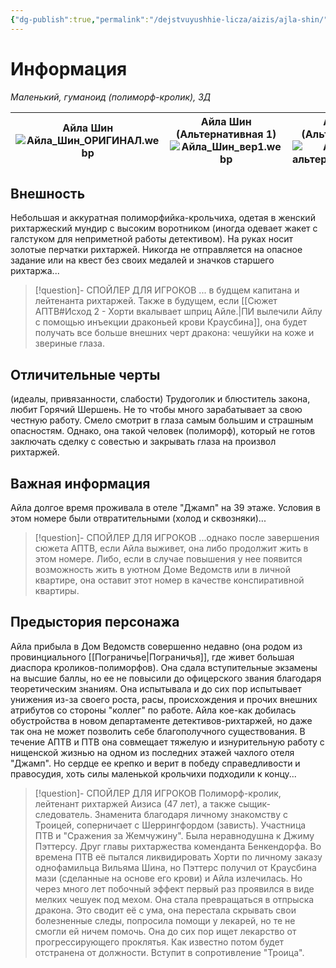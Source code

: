 ```yaml
---
{"dg-publish":true,"permalink":"/dejstvuyushhie-licza/aizis/ajla-shin/","dgPassFrontmatter":true}
---
```


# Информация

*Маленький, гуманоид (полиморф-кролик), ЗД* 

| Айла Шин<br>![Айла_Шин_ОРИГИНАЛ.webp](/img/user/%D0%90%D0%B9%D0%BB%D0%B0_%D0%A8%D0%B8%D0%BD_%D0%9E%D0%A0%D0%98%D0%93%D0%98%D0%9D%D0%90%D0%9B.webp) | Айла Шин (Альтернативная 1)<br>![Айла_Шин_вер1.webp](/img/user/%D0%90%D0%B9%D0%BB%D0%B0_%D0%A8%D0%B8%D0%BD_%D0%B2%D0%B5%D1%801.webp)<br> | Айла Шин (Альтернативая 2)<br>![Айла-Шин-альтернатива-3.webp](/img/user/%D0%90%D0%B9%D0%BB%D0%B0-%D0%A8%D0%B8%D0%BD-%D0%B0%D0%BB%D1%8C%D1%82%D0%B5%D1%80%D0%BD%D0%B0%D1%82%D0%B8%D0%B2%D0%B0-3.webp) |
| -------------------------------------- | ---------------------------------------------------------- | --------------------------------------------------------------- |
## Внешность
Небольшая и аккуратная полиморфийка-крольчиха, одетая в женский рихтаржеский мундир с высоким воротником (иногда одевает жакет с галстуком для неприметной работы детективом). На руках носит золотые перчатки рихтаржей. Никогда не отправляется на опасное задание или на квест без своих медалей и значков старшего рихтаржа...
> [!question]- СПОЙЛЕР ДЛЯ ИГРОКОВ
> ... в будщем капитана и лейтенанта рихтаржей.
> Также в будущем, если [[Сюжет АПТВ#Исход 2 - Хорти вкалывает шприц Айле.\|ПИ вылечили Айлу с помощью инъекции драконьей крови Краусбина]], она будет получать все больше внешних черт дракона: чешуйки на коже и звериные глаза.

## Отличительные черты
(идеалы, привязанности, слабости)
Трудоголик и блюститель закона, любит Горячий Шершень. Не то чтобы много зарабатывает за свою честную работу.
Смело смотрит в глаза самым большим и страшным опасностям.
Однако, она такой человек (полиморф), который не готов заключать сделку с совестью и закрывать глаза на произвол рихтаржей.

## Важная информация
Айла долгое время проживала в отеле "Джамп" на 39 этаже. Условия в этом номере были отвратительными (холод и сквозняки)...

> [!question]- СПОЙЛЕР ДЛЯ ИГРОКОВ
> ...однако после завершения сюжета АПТВ, если Айла выживет, она либо продолжит жить в этом номере. Либо, если в случае повышения у нее появится возможность жить в уютном Доме Ведомств или в личной квартире, она оставит этот номер в качестве конспиративной квартиры.

## Предыстория персонажа
Айла прибыла в Дом Ведомств совершенно недавно (она родом из провинциального [[Пограничье\|Пограничья]], где живет большая диаспора кроликов-полиморфов). Она сдала вступительные экзамены на высшие баллы, но ее не повысили до офицерского звания благодаря теоретическим знаниям. Она испытывала и до сих пор испытывает унижения из-за своего роста, расы, происхождения и прочих внешних атрибутов со стороны "коллег" по работе.
Айла кое-как добилась обустройства в новом департаменте детективов-рихтаржей, но даже так она не может позволить себе благополучного существования. В течение АПТВ и ПТВ она совмещает тяжелую и изнурительную работу с нищенской жизнью на одном из последних этажей чахлого отеля "Джамп". Но сердце ее крепко и верит в победу справедливости и правосудия, хоть силы маленькой крольчихи подходили к концу...

> [!question]- СПОЙЛЕР ДЛЯ ИГРОКОВ
> Полиморф-кролик, лейтенант рихтаржей Аизиса (47 лет), а также сыщик-следователь. Знаменита благодаря личному знакомству с Троицей, соперничает с Шеррингфордом (зависть). Участница ПТВ и "Сражения за Жемчужину". Была неравнодушна к Джиму Пэттерсу. Друг главы рихтаржества коменданта Бенкендорфа. Во времена ПТВ её пытался ликвидировать Хорти по личному заказу однофамильца Вильяма Шина, но Пэттерс получил от Краусбина мази (сделанные на основе его крови) и Айла излечилась. Но через много лет побочный эффект первый раз проявился в виде мелких чешуек под мехом. Она стала превращаться в отпрыска дракона. Это сводит её с ума, она перестала скрывать свои болезненные следы, попросила помощи у лекарей, но те не смогли ей ничем помочь. Она до сих пор ищет лекарство от прогрессирующего проклятья. Как известно потом будет отстранена от должности. Вступит в сопротивление "Троица". 